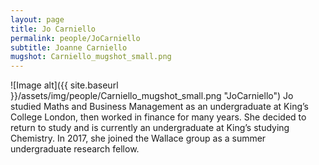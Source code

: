 ```yaml
---
layout: page
title: Jo Carniello
permalink: people/JoCarniello
subtitle: Joanne Carniello
mugshot: Carniello_mugshot_small.png 
---
```

![Image alt]({{ site.baseurl }}/assets/img/people/Carniello_mugshot_small.png "JoCarniello")
Jo studied Maths and Business Management as an undergraduate at King’s College London, then worked in finance for many years.  She decided to return to study and is currently an undergraduate at King’s studying Chemistry.  In 2017, she joined the Wallace group as a summer undergraduate research fellow.
